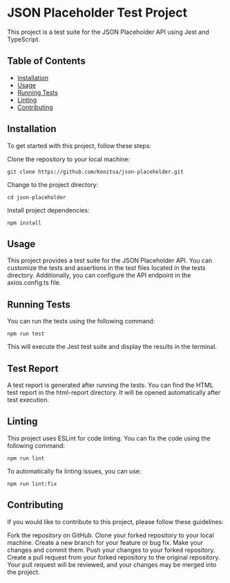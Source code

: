 # JSON Placeholder Test Project

This project is a test suite for the JSON Placeholder API using Jest and TypeScript.

## Table of Contents

- [Installation](#installation)
- [Usage](#usage)
- [Running Tests](#running-tests)
- [Linting](#linting)
- [Contributing](#contributing)

## Installation

To get started with this project, follow these steps:

Clone the repository to your local machine:

```shell
git clone https://github.com/Kenitsa/json-placeholder.git
```

Change to the project directory:

```shell
cd json-placeholder
```

Install project dependencies:
```shell
npm install
```

## Usage
This project provides a test suite for the JSON Placeholder API. You can customize the tests and assertions in the test files located in the tests directory. Additionally, you can configure the API endpoint in the axios.config.ts file.

## Running Tests
You can run the tests using the following command:
````
npm run test
````
This will execute the Jest test suite and display the results in the terminal.

## Test Report
A test report is generated after running the tests. You can find the HTML test report in the html-report directory. It will be opened automatically after test execution.

## Linting
This project uses ESLint for code linting. You can fix the code using the following command:
```shell
npm run lint
```
To automatically fix linting issues, you can use:
```shell
npm run lint:fix
```

## Contributing
If you would like to contribute to this project, please follow these guidelines:

Fork the repository on GitHub.
Clone your forked repository to your local machine.
Create a new branch for your feature or bug fix.
Make your changes and commit them.
Push your changes to your forked repository.
Create a pull request from your forked repository to the original repository.
Your pull request will be reviewed, and your changes may be merged into the project.
